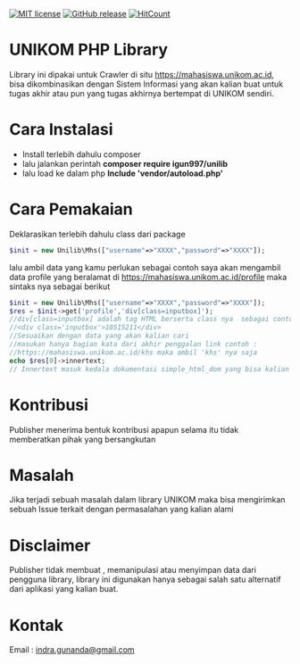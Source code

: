 [![MIT license](https://img.shields.io/badge/License-MIT-blue.svg)](https://lbesson.mit-license.org/)
[![GitHub release](https://img.shields.io/github/release/igun997/unilib.svg)](https://GitHub.com/igun997/unilib/releases/)
[![HitCount](http://hits.dwyl.io/igun997/badges.svg)](http://hits.dwyl.io/igun997/badges)


# UNIKOM PHP Library
Library ini dipakai untuk Crawler di situ https://mahasiswa.unikom.ac.id, bisa dikombinasikan dengan Sistem Informasi yang akan kalian buat untuk tugas akhir atau pun yang tugas akhirnya bertempat di UNIKOM sendiri.

# Cara Instalasi
* Install terlebih dahulu composer
* lalu jalankan perintah **composer require igun997/unilib**
* lalu load ke dalam php **lnclude 'vendor/autoload.php'**
# Cara Pemakaian
Deklarasikan terlebih dahulu class dari package
```php
$init = new Unilib\Mhs(["username"=>"XXXX","password"=>"XXXX"]);
```
lalu ambil data yang kamu perlukan sebagai contoh saya akan mengambil data profile yang beralamat di https://mahasiswa.unikom.ac.id/profile maka sintaks nya sebagai berikut
```php
$init = new Unilib\Mhs(["username"=>"XXXX","password"=>"XXXX"]);
$res = $init->get('profile','div[class=inputbox]');
//div[class=inputbox] adalah tag HTML berserta class nya  sebagai contoh :
//<div class='inputbox'>10515211</div>
//Sesuaikan dengan data yang akan kalian cari
//masukan hanya bagian kata dari akhir penggalan link contoh :
//https://mahasiswa.unikom.ac.id/khs maka ambil 'khs' nya saja
echo $res[0]->innertext;
// Innertext masuk kedala dokumentasi simple_html_dom yang bisa kalian lihat di http://simplehtmldom.sourceforge.net/manual.htm

```

# Kontribusi
Publisher menerima bentuk kontribusi apapun selama itu tidak memberatkan pihak yang bersangkutan

# Masalah
Jika terjadi sebuah masalah dalam library UNIKOM maka bisa mengirimkan sebuah Issue terkait dengan permasalahan yang kalian alami

# Disclaimer
Publisher tidak membuat , memanipulasi atau menyimpan data dari pengguna library, library ini digunakan hanya sebagai salah satu alternatif dari aplikasi yang kalian buat.

# Kontak
Email : indra.gunanda@gmail.com
